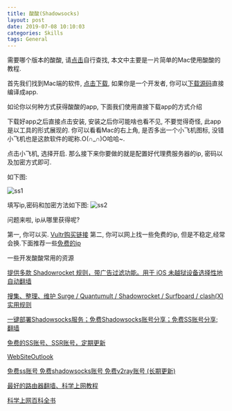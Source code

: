 ```yaml
---
title: 酸酸(Shadowsocks)
layout: post
date: 2019-07-08 10:10:03
categories: Skills
tags: General
---
```


需要哪个版本的酸酸, 请[点击](https://github.com/shadowsocks)自行查找, 本文中主要是一片简单的Mac使用酸酸的教程.

首先我们找到Mac端的软件, [点击下载](https://github.com/shadowsocks/ShadowsocksX-NG/releases/), 如果你是一个开发者, 你可以[下载源码](https://github.com/shadowsocks/ShadowsocksX-NG)直接编译成app.

如论你以何种方式获得酸酸的app, 下面我们使用直接下载app的方式介绍

下载好app之后直接点击安装, 安装之后你可能啥也看不见, 不要觉得奇怪, 此app是以工具的形式展现的. 你可以看看Mac的右上角, 是否多出一个小飞机图标, 没错小飞机也是这款软件的昵称.O(∩_∩)O哈哈~.

点击小飞机, 选择开启. 那么接下来你要做的就是配置好代理费服务器的ip, 密码以及加密方式即可.

如下图:

![ss1](media/15634332958083/ss1.png)


填写ip,密码和加密方法如下图:
![ss2](media/15634332958083/ss2.png)

问题来啦, ip从哪里获得呢?

第一, 你可以买. [Vultr购买链接](https://www.vultr.com/?ref=7370522)
第二, 你可以网上找一些免费的ip, 但是不稳定,经常会换.下面推荐一些[免费的ip](https://github.com/dxxzst/Free-SS-SSR)


一些开发酸酸常用的资源

[提供多款 Shadowrocket 规则，带广告过滤功能。用于 iOS 未越狱设备选择性地自动翻墙](https://github.com/h2y/Shadowrocket-ADBlock-Rules)

[搜集、整理、维护 Surge / Quantumult / Shadowrocket / Surfboard / clash(X) 实用规则](https://github.com/Hackl0us/SS-Rule-Snippet)

[一键部署Shadowsocks服务；免费Shadowsocks账号分享；免费SS账号分享; 翻墙](https://github.com/gfw-breaker/ssr-accounts)

[免费的SS账号、SSR账号，定期更新 ](https://github.com/dxxzst/Free-SS-SSR)

[WebSiteOutlook](https://github.com/hoodiearon/WebSiteOutlook/blob/master/科学上网/SS%26%26SSR%26v2ray分享.md)

[免费ss账号 免费shadowsocks账号 免费v2ray账号 (长期更新)](https://github.com/max2max/freess)

[最好的路由器翻墙、科学上网教程](https://github.com/softwaredownload/openwrt-fanqiang)

[科学上网百科全书](https://hoodiearon.github.io/fq-book/#/doub/wkcjzpyd-2)